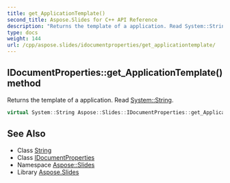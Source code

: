 ```yaml
---
title: get_ApplicationTemplate()
second_title: Aspose.Slides for C++ API Reference
description: "Returns the template of a application. Read System::String."
type: docs
weight: 144
url: /cpp/aspose.slides/idocumentproperties/get_applicationtemplate/
---
```

## IDocumentProperties::get_ApplicationTemplate() method


Returns the template of a application. Read [System::String](../../../system/string/).

```cpp
virtual System::String Aspose::Slides::IDocumentProperties::get_ApplicationTemplate()=0
```

## See Also

* Class [String](../../system/string/)
* Class [IDocumentProperties](./)
* Namespace [Aspose::Slides](../)
* Library [Aspose.Slides](../../)